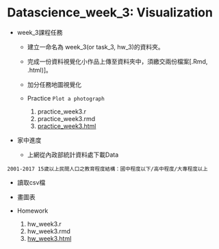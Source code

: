 # Datascience_week_3: Visualization

- week_3課程任務

  - 建立一命名為 week_3(or task_3, hw_3)的資料夾。
  - 完成一份資料視覺化小作品上傳至資料夾中，須繳交兩份檔案[.Rmd, .html)]。
  - 加分任務地圖視覺化

  - Practice
    ```Plot a photograph ```
  
    1. practice_week3.r
    2. practice_week3.rmd
    3. [practice_week3.html](https://yitingpeng.github.io/datascience/week_3/practice_week3/practice_week3.html)
 
- 家中進度

  - 上網從內政部統計資料處下載Data
  
```2001-2017 15歲以上民間人口之教育程度結構：國中程度以下/高中程度/大專程度以上```

  - 讀取csv檔
  - 畫圖表
  - Homework 
  
     1. hw_week3.r
     2. hw_week3.rmd
     3. [hw_week3.html](https://yitingpeng.github.io/datascience/week_3/hw_week3/hw_week3.html)
 
 
